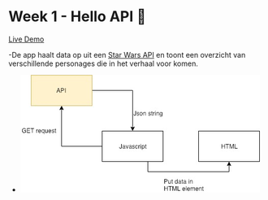 # Week 1 - Hello API 🐒

[Live Demo](https://jesperingels.github.io/web-app-from-scratch-18-19/week1/index.html)

-De app haalt data op uit een [Star Wars API](https://swapi.co/) en toont een overzicht van verschillende personages die in het verhaal voor komen. 

- ![alt text](https://github.com/jesperingels/web-app-from-scratch-18-19/blob/master/week1/img/ActorenDiagram.jpg)


